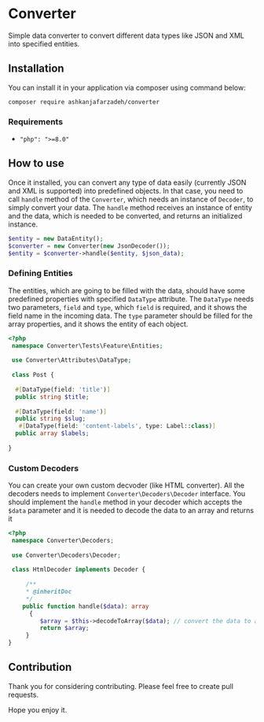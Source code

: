 
# Converter  
Simple data converter to convert different data types like JSON and XML into specified entities.  
  
## Installation  
You can install it in your application via composer using command below:  
```  
composer require ashkanjafarzadeh/converter  
```  
### Requirements  
- `"php": ">=8.0"`  
  
## How to use  
Once it installed, you can convert any type of data easily (currently JSON and XML is supported) into predefined objects. In that case, you need to call `handle` method of the `Converter`, which needs an instance of `Decoder`, to simply convert your data.  The `handle` method receives an instance of entity and the data, which is needed to be converted, and returns an initialized instance.  
```php  
$entity = new DataEntity();  
$converter = new Converter(new JsonDecoder());  
$entity = $converter->handle($entity, $json_data);  
```  
### Defining Entities  
The entities, which are going to be filled with the data, should have some predefined properties with specified `DataType` attribute. The `DataType` needs two parameters, `field` and `type`, which `field` is required, and it shows the field name in the incoming data. The `type` parameter should be filled for the array properties, and it shows the entity of each object.  
```php  
<?php    
 namespace Converter\Tests\Feature\Entities;    
 
 use Converter\Attributes\DataType;    
 
 class Post {    
 
  #[DataType(field: 'title')]    
  public string $title;    
    
  #[DataType(field: 'name')]    
  public string $slug;  
   #[DataType(field: 'content-labels', type: Label::class)]    
  public array $labels;  
  
}  
```  
### Custom Decoders  
You can create your own custom decvoder (like HTML converter). All the decoders needs to implement `Converter\Decoders\Decoder` interface. You should implement the `handle` method in your decoder which accepts the `$data` parameter and it is needed to decode the data to an array and returns it
```php  
<?php    
 namespace Converter\Decoders;   
  
 use Converter\Decoders\Decoder;    
 
 class HtmlDecoder implements Decoder {    
 
	 /**    
	 * @inheritDoc    
	 */    
	public function handle($data): array    
	  {    
	     $array = $this->decodeToArray($data); // convert the data to an array  
	     return $array;  
	 } 
}  
```  
## Contribution  
Thank you for considering contributing. Please feel free to create pull requests.  
  
Hope you enjoy it.
